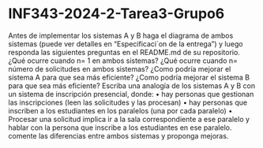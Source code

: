 # INF343-2024-2-Tarea3-Grupo6

Antes de implementar los sistemas A y B haga el diagrama de ambos sistemas (puede ver detalles en “Especificaci´on de la entrega”) y luego responda las siguientes preguntas en el README.md de su repositorio.
¿Qué ocurre cuando n= 1 en ambos sistemas?
¿Qué ocurre cuando n= número de solicitudes en ambos sistemas?
¿Como podría mejorar el sistema A para que sea más eficiente?
¿Como podría mejorar el sistema B para que sea más eficiente?
Escriba una analogía de los sistemas A y B con un sistema de inscripción presencial, donde:
• hay personas que gestionan las inscripciones (leen las solicitudes y las procesan)
• hay personas que inscriben a los estudiantes en los paralelos (una por cada paralelo)
• Procesar una solicitud implica ir a la sala correspondiente a ese paralelo y hablar con la persona que
inscribe a los estudiantes en ese paralelo.
comente las diferencias entre ambos sistemas y proponga mejoras.
